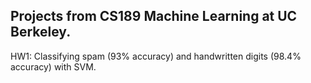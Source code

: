 ## Projects from CS189 Machine Learning at UC Berkeley.

HW1: Classifying spam (93% accuracy) and handwritten digits (98.4% accuracy) with SVM.
